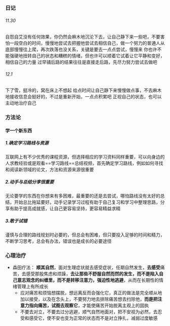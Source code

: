 ### 日记
###### 11.30
自怨自艾没有任何效果，你仍然会麻木地沉沦下去，让自己静下来一些吧，不要害怕一段空白的时间，慢慢地尝试去把握他尝试去相信自己，做一个努力的普通人从底部慢慢往上爬，再次跌落也没关系，关键是要去一点点尝试，慢慢来
你也许不能强硬地扭转自己的状态和糟糕的情绪，但也许可以顺着它试着让它平静和变好，相信自己的力量
过早铺后路的结果往往是直接走后路，先尽力努力尝试去做吧

###### 12.1
下了雪，挺冷的，窝在床上不想起
给点时间让自己静下来慢慢做点事，不去麻木地接收信息会挺好的，不过是重新开始，一点点积累吧
正视自己的状态，也可以主动地治疗自己

### 方法论
#### 学一个新东西
##### 1.确定学习路线与资源
 互联网上有不少优秀的课程资源，但选择相应的学习资料同样重要，可以向身边的人求教经验或是观看==学习路线==总结视频，首先确定学习路线，例如如何寻找和阅读新领域的论文，方法和资源来源很重要
##### 2.动手与总结分享很重要
 无论要学的东西在你想来有多困难，最重要的还是去尝试，哪怕路线没有太好的总结，开始总比拖延要好。动手记录学习过程有助于自己复习和学习中整理思路，分享有助于提高成就感，让自己更容易坚持，更容易精益求精
##### 3.敢于试错
 谨慎与合理的路线规划时必要的，但总会有困难，但只要投入足够的时间和精力，不断学习思考，总会有办法，错误也是成长的必要途径


### 心理治疗
* 森田疗法： **顺其自然**，面对生理症状就去感受症状，任期自然发生，**去感受**痛苦，去感受那股焦虑和烦躁，**去让那些不舒服自然而然的发生，而不是陷入自己意志观念的纠缠里，而不是转移注意力，强迫性地逃避**，从而在长期性的情绪管理上有所成长
	* 应对痛苦和烦恼想摆脱，想远离反而会强化它，真正的做法是完全顺从地加以接受，以及在念头上，不要努力地去排除痛苦想去扫除他，**而是把注意力指向痛苦，试图去观察它**，才能使痛苦开始脱离主观上的固执
	* 不要去对立，不要去过分逃避，顺气自然地面对，把不安视为必然，去忍受和感受它，使不安也变为正常的状态而不是对立挣扎，减弱过度敏感